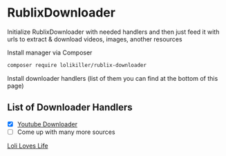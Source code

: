 # RublixDownloader

Initialize RublixDownloader with needed handlers and then just feed it with urls to extract & download videos, images, another resources

Install manager via Composer
```bash
composer require lolikiller/rublix-downloader
```

Install downloader handlers (list of them you can find at the bottom of this page)

## List of Downloader Handlers

-   [x] [Youtube Downloader](https://github.com/LoliKillers/YoutubeDownloader)
-   [ ] Come up with many more sources

[Loli Loves Life](https://api.loli.loveslife.biz)
